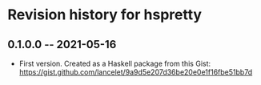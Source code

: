 # Revision history for hspretty

## 0.1.0.0 -- 2021-05-16

* First version. Created as a Haskell package from this Gist:
  https://gist.github.com/lancelet/9a9d5e207d36be20e0e1f16fbe51bb7d
